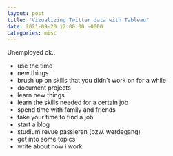 ```yaml
---
layout: post
title: "Vizualizing Twitter data with Tableau"
date: 2021-09-20 12:00:00 -0000
categories: misc
---
```


Unemployed ok..

- use the time
- new things
- brush up on skills that you didn't work on for a while
- document projects
- learn new things
- learn the skills needed for a certain job
- spend time with family and friends
- take your time to find a job
- start a blog
- studium revue passieren (bzw. werdegang)
- get into some topics
- write about how i work
